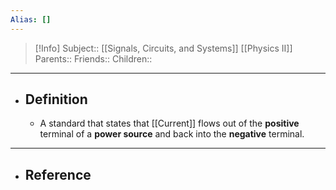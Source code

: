 ```yaml
---
Alias: []
---
```

> [!Info]
> Subject:: [[Signals, Circuits, and Systems]] [[Physics II]]
> Parents:: 
> Friends:: 
> Children:: 
---
- ## Definition
	- A standard that states that [[Current]] flows out of the **positive** terminal of a **power source** and back into the **negative** terminal.
---
- ## Reference